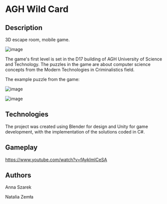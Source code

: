 # AGH Wild Card
## Description
3D escape room, mobile game.

![image](https://github.com/anszarek/agh-wild-card/assets/152093169/bedb9057-2546-449e-954d-a90ae377c41f)

The game's first level is set in the D17 building of AGH University of Science and Technology. The puzzles in the game are about computer science concepts from the Modern Technologies in Criminalistics field.

The example puzzle from the game:

![image](https://github.com/anszarek/agh-wild-card/assets/152093169/85dffe56-5492-47e9-8b7d-22b6728989ff)

![image](https://github.com/anszarek/agh-wild-card/assets/152093169/0b25da03-06fa-4d52-bef7-2ab56cffe66c)


## Technologies
The project was created using Blender for design and Unity for game development, with the implementation of the solutions coded in C#.

## Gameplay
https://www.youtube.com/watch?v=fAykImlCeSA 

## Authors
Anna Szarek

Natalia Zemła
